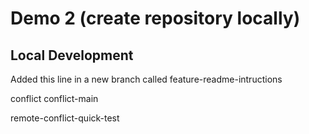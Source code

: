 # Demo 2 (create repository locally)

## Local Development

Added this line in a new branch called feature-readme-intructions


conflict
conflict-main

remote-conflict-quick-test